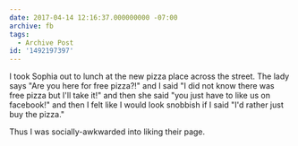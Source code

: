 ```yaml
---
date: 2017-04-14 12:16:37.000000000 -07:00
archive: fb
tags: 
  - Archive Post
id: '1492197397'
---
```


I took Sophia out to lunch at the new pizza place across the street. The lady says "Are you here for free pizza?!" and I said "I did not know there was free pizza but I'll take it!" and then she said "you just have to like us on facebook!" and then I felt like I would look snobbish if I said "I'd rather just buy the pizza."

Thus I was socially-awkwarded into liking their page.
